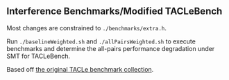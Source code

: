 ## Interference Benchmarks/Modified TACLeBench

Most changes are constrained to `./benchmarks/extra.h`.

Run `./baselineWeighted.sh` and `./allPairsWeighted.sh` to execute benchmarks and determine the all-pairs performance degradation under SMT for TACLeBench.

Based off [the original TACLe benchmark collection](https://github.com/tacle/tacle-bench).
